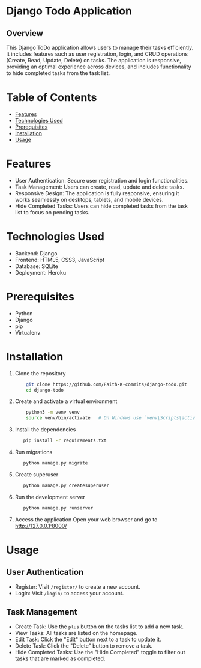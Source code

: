 # Django Todo Application

## Overview
This Django ToDo application allows users to manage their tasks efficiently. It includes features such as user registration, login, and CRUD operations (Create, Read, Update, Delete) on tasks. The application is responsive, providing an optimal experience across devices, and includes functionality to hide completed tasks from the task list.

# Table of Contents
- [Features](#features)
- [Technologies Used](#technologies-used)
- [Prerequisites](#prerequisites)
- [Installation](#installation)
- [Usage](#usage)

# Features
- User Authentication: Secure user registration and login functionalities.
- Task Management: Users can create, read, update and delete tasks.
- Responsive Design: The application is fully responsive, ensuring it works seamlessly on desktops, tablets, and mobile devices.
- Hide Completed Tasks: Users can hide completed tasks from the task list to focus on pending tasks.

# Technologies Used
- Backend: Django 
- Frontend: HTML5, CSS3, JavaScript 
- Database: SQLite 
- Deployment: Heroku

# Prerequisites
- Python 
- Django 
- pip 
- Virtualenv 

# Installation
1. Clone the repository
    ```bash
        git clone https://github.com/Faith-K-commits/django-todo.git
        cd django-todo
    ```
2. Create and activate a virtual environment
    ```bash
        python3 -m venv venv
        source venv/bin/activate   # On Windows use `venv\Scripts\activate`
    ```
3. Install the dependencies
   ```bash
      pip install -r requirements.txt
   ```
4. Run migrations
   ```bash
      python manage.py migrate
   ```
5. Create superuser
   ```bash
      python manage.py createsuperuser
   ```
6. Run the development server
   ```bash
      python manage.py runserver
   ```
7. Access the application
   Open your web browser and go to http://127.0.0.1:8000/

# Usage
## User Authentication
- Register: Visit `/register/` to create a new account.
- Login: Visit `/login/` to access your account.

## Task Management
- Create Task: Use the `plus` button on the tasks list to add a new task.
- View Tasks: All tasks are listed on the homepage.
- Edit Task: Click the "Edit" button next to a task to update it.
- Delete Task: Click the "Delete" button to remove a task.
- Hide Completed Tasks: Use the "Hide Completed" toggle to filter out tasks that are marked as completed.